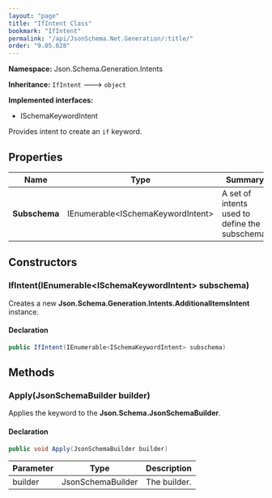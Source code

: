 ```yaml
---
layout: "page"
title: "IfIntent Class"
bookmark: "IfIntent"
permalink: "/api/JsonSchema.Net.Generation/:title/"
order: "9.05.028"
---
```

**Namespace:** Json.Schema.Generation.Intents

**Inheritance:**
`IfIntent`
 🡒 
`object`

**Implemented interfaces:**

- ISchemaKeywordIntent

Provides intent to create an `if` keyword.

## Properties

| Name | Type | Summary |
|---|---|---|
| **Subschema** | IEnumerable\<ISchemaKeywordIntent\> | A set of intents used to define the subschema. |

## Constructors

### IfIntent(IEnumerable\<ISchemaKeywordIntent\> subschema)

Creates a new **Json.Schema.Generation.Intents.AdditionalItemsIntent** instance.

#### Declaration

```c#
public IfIntent(IEnumerable<ISchemaKeywordIntent> subschema)
```


## Methods

### Apply(JsonSchemaBuilder builder)

Applies the keyword to the **Json.Schema.JsonSchemaBuilder**.

#### Declaration

```c#
public void Apply(JsonSchemaBuilder builder)
```

| Parameter | Type | Description |
|---|---|---|
| builder | JsonSchemaBuilder | The builder. |


